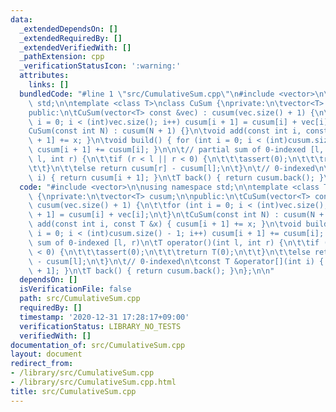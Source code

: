 ```yaml
---
data:
  _extendedDependsOn: []
  _extendedRequiredBy: []
  _extendedVerifiedWith: []
  _pathExtension: cpp
  _verificationStatusIcon: ':warning:'
  attributes:
    links: []
  bundledCode: "#line 1 \"src/CumulativeSum.cpp\"\n#include <vector>\n\nusing namespace\
    \ std;\n\ntemplate <class T>\nclass CuSum {\nprivate:\n\tvector<T> cusum;\n\n\
    public:\n\tCuSum(vector<T> const &vec) : cusum(vec.size() + 1) {\n\t\tfor (int\
    \ i = 0; i < (int)vec.size(); i++) cusum[i + 1] = cusum[i] + vec[i];\n\t}\n\t\
    CuSum(const int N) : cusum(N + 1) {}\n\tvoid add(const int i, const T &x) { cusum[i\
    \ + 1] += x; }\n\tvoid build() { for (int i = 0; i < (int)cusum.size() - 1; i++)\
    \ cusum[i + 1] += cusum[i]; }\n\n\t// partial sum of 0-indexed [l, r)\n\tT operator()(int\
    \ l, int r) {\n\t\tif (r < l || r < 0) {\n\t\t\tassert(0);\n\t\t\treturn T(0);\n\
    \t\t}\n\t\telse return cusum[r] - cusum[l];\n\t}\n\t// 0-indexed\n\tconst T &operator[](int\
    \ i) { return cusum[i + 1]; }\n\tT back() { return cusum.back(); }\n};\n\n"
  code: "#include <vector>\n\nusing namespace std;\n\ntemplate <class T>\nclass CuSum\
    \ {\nprivate:\n\tvector<T> cusum;\n\npublic:\n\tCuSum(vector<T> const &vec) :\
    \ cusum(vec.size() + 1) {\n\t\tfor (int i = 0; i < (int)vec.size(); i++) cusum[i\
    \ + 1] = cusum[i] + vec[i];\n\t}\n\tCuSum(const int N) : cusum(N + 1) {}\n\tvoid\
    \ add(const int i, const T &x) { cusum[i + 1] += x; }\n\tvoid build() { for (int\
    \ i = 0; i < (int)cusum.size() - 1; i++) cusum[i + 1] += cusum[i]; }\n\n\t// partial\
    \ sum of 0-indexed [l, r)\n\tT operator()(int l, int r) {\n\t\tif (r < l || r\
    \ < 0) {\n\t\t\tassert(0);\n\t\t\treturn T(0);\n\t\t}\n\t\telse return cusum[r]\
    \ - cusum[l];\n\t}\n\t// 0-indexed\n\tconst T &operator[](int i) { return cusum[i\
    \ + 1]; }\n\tT back() { return cusum.back(); }\n};\n\n"
  dependsOn: []
  isVerificationFile: false
  path: src/CumulativeSum.cpp
  requiredBy: []
  timestamp: '2020-12-31 17:28:17+09:00'
  verificationStatus: LIBRARY_NO_TESTS
  verifiedWith: []
documentation_of: src/CumulativeSum.cpp
layout: document
redirect_from:
- /library/src/CumulativeSum.cpp
- /library/src/CumulativeSum.cpp.html
title: src/CumulativeSum.cpp
---
```

